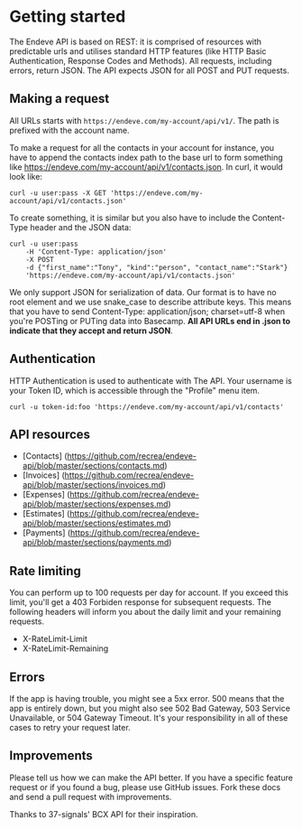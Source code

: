 # Getting started
The Endeve API is based on REST: it is comprised of resources with predictable urls and utilises standard HTTP features (like HTTP Basic Authentication, Response Codes and Methods). All requests, including errors, return JSON. The API expects JSON for all POST and PUT requests.

## Making a request
All URLs starts with `https://endeve.com/my-account/api/v1/`. The path is prefixed with the account name.

To make a request for all the contacts in your account for instance, you have to append the contacts index path to the base url to form something like https://endeve.com/my-account/api/v1/contacts.json. In curl, it would look like:

```shell
curl -u user:pass -X GET 'https://endeve.com/my-account/api/v1/contacts.json'
```

To create something, it is similar but you also have to include the Content-Type  header and the JSON data:

```shell
curl -u user:pass 
	-H 'Content-Type: application/json' 
	-X POST 
	-d {"first_name":"Tony", "kind":"person", "contact_name":"Stark"}
	'https://endeve.com/my-account/api/v1/contacts.json'
```

We only support JSON for serialization of data. Our format is to have no root element and we use snake_case to describe attribute keys. This means that you have to send Content-Type: application/json; charset=utf-8 when you're POSTing or PUTing data into Basecamp. **All API URLs end in .json to indicate that they accept and return JSON**.

## Authentication
HTTP Authentication is used to authenticate with The API. Your username is your Token ID, which is accessible through the "Profile" menu item.

```shell
curl -u token-id:foo 'https://endeve.com/my-account/api/v1/contacts'
```     

## API resources
* [Contacts] (https://github.com/recrea/endeve-api/blob/master/sections/contacts.md)
* [Invoices] (https://github.com/recrea/endeve-api/blob/master/sections/invoices.md)
* [Expenses] (https://github.com/recrea/endeve-api/blob/master/sections/expenses.md)
* [Estimates] (https://github.com/recrea/endeve-api/blob/master/sections/estimates.md)
* [Payments] (https://github.com/recrea/endeve-api/blob/master/sections/payments.md)

## Rate limiting
You can perform up to 100 requests per day for account. If you exceed this limit, you'll get a 403 Forbiden response for subsequent requests.
The following headers will inform you about the daily limit and your remaining requests.

* X-RateLimit-Limit
* X-RateLimit-Remaining

## Errors
If the app is having trouble, you might see a 5xx error. 500 means that the app is entirely down, but you might also see 502 Bad Gateway, 503 Service Unavailable, or 504 Gateway Timeout. It's your responsibility in all of these cases to retry your request later.

## Improvements
Please tell us how we can make the API better. If you have a specific feature request or if you found a bug, please use GitHub issues. Fork these docs and send a pull request with improvements.

Thanks to 37-signals' BCX API for their inspiration.